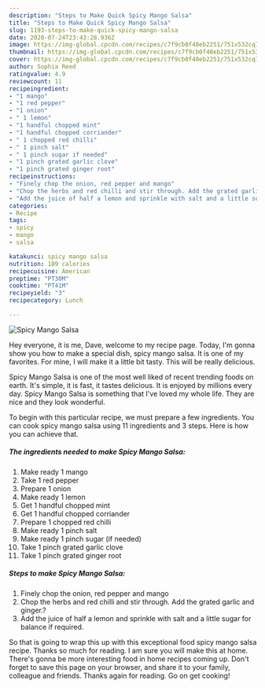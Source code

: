 ```yaml
---
description: "Steps to Make Quick Spicy Mango Salsa"
title: "Steps to Make Quick Spicy Mango Salsa"
slug: 1193-steps-to-make-quick-spicy-mango-salsa
date: 2020-07-24T23:43:28.936Z
image: https://img-global.cpcdn.com/recipes/c7f9cb0f48eb2251/751x532cq70/spicy-mango-salsa-recipe-main-photo.jpg
thumbnail: https://img-global.cpcdn.com/recipes/c7f9cb0f48eb2251/751x532cq70/spicy-mango-salsa-recipe-main-photo.jpg
cover: https://img-global.cpcdn.com/recipes/c7f9cb0f48eb2251/751x532cq70/spicy-mango-salsa-recipe-main-photo.jpg
author: Sophia Reed
ratingvalue: 4.9
reviewcount: 11
recipeingredient:
- "1 mango"
- "1 red pepper"
- "1 onion"
- " 1 lemon"
- "1 handful chopped mint"
- "1 handful chopped corriander"
- " 1 chopped red chilli"
- " 1 pinch salt"
- " 1 pinch sugar if needed"
- "1 pinch grated garlic clove"
- "1 pinch grated ginger root"
recipeinstructions:
- "Finely chop the onion, red pepper and mango"
- "Chop the herbs and red chilli and stir through. Add the grated garlic and ginger.?"
- "Add the juice of half a lemon and sprinkle with salt and a little sugar for balance if required."
categories:
- Recipe
tags:
- spicy
- mango
- salsa

katakunci: spicy mango salsa 
nutrition: 189 calories
recipecuisine: American
preptime: "PT30M"
cooktime: "PT41M"
recipeyield: "3"
recipecategory: Lunch

---
```



![Spicy Mango Salsa](https://img-global.cpcdn.com/recipes/c7f9cb0f48eb2251/751x532cq70/spicy-mango-salsa-recipe-main-photo.jpg)

Hey everyone, it is me, Dave, welcome to my recipe page. Today, I'm gonna show you how to make a special dish, spicy mango salsa. It is one of my favorites. For mine, I will make it a little bit tasty. This will be really delicious.



Spicy Mango Salsa is one of the most well liked of recent trending foods on earth. It's simple, it is fast, it tastes delicious. It is enjoyed by millions every day. Spicy Mango Salsa is something that I've loved my whole life. They are nice and they look wonderful.


To begin with this particular recipe, we must prepare a few ingredients. You can cook spicy mango salsa using 11 ingredients and 3 steps. Here is how you can achieve that.

<!--inarticleads1-->

##### The ingredients needed to make Spicy Mango Salsa:

1. Make ready 1 mango
1. Take 1 red pepper
1. Prepare 1 onion
1. Make ready  1 lemon
1. Get 1 handful chopped mint
1. Get 1 handful chopped corriander
1. Prepare  1 chopped red chilli
1. Make ready  1 pinch salt
1. Make ready  1 pinch sugar (if needed)
1. Take 1 pinch grated garlic clove
1. Take 1 pinch grated ginger root




<!--inarticleads2-->

##### Steps to make Spicy Mango Salsa:

1. Finely chop the onion, red pepper and mango
1. Chop the herbs and red chilli and stir through. Add the grated garlic and ginger.?
1. Add the juice of half a lemon and sprinkle with salt and a little sugar for balance if required.




So that is going to wrap this up with this exceptional food spicy mango salsa recipe. Thanks so much for reading. I am sure you will make this at home. There's gonna be more interesting food in home recipes coming up. Don't forget to save this page on your browser, and share it to your family, colleague and friends. Thanks again for reading. Go on get cooking!
